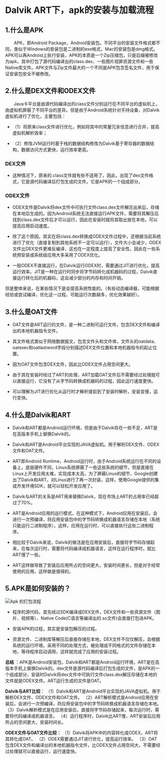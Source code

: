 Dalvik ART下，apk的安装与加载流程
===


## 1.什么是APK

　　APK，即Android Package，Android安装包。不同平台的安装文件格式都不同，类似于Windows的安装包是二进制的exe格式，Mac的安装包是dmg格式。APK可以再Android上执行安装，APK的本质是一个Zip压缩包，只是后缀被修改为apk，其中打包了源代码编译出的class.dex、一些图片视屏资源文件和一些Native库文件。APK文件与Zip文件最大的一个不同是APK包含签名文件，用于保证安装包安全不被修改。

## 2.什么是DEX文件和ODEX文件

　　Java卡平台是由源代码编译出的class文件分别运行在不同平台的虚拟机上，由虚拟机屏蔽了不同平台的差异。但是由于Android系统针对手持设备，对Dalvik虚拟机进行了优化，主要包括：
* （1）将原来class文件进行优化，例如将其中的常量冗余信息进行合并，提高虚拟机解析效率；

* （2）修改JVM运行时基于栈的数据结构修改为Dalvik基于寄存器的数据结构，数据访问方式更快，运行效率更高。

### DEX文件
* 这种情况下，原来的.class文件就有些不适用了，因此，出现了dex文件格式，它是源代码编译后打包生成的文件。它是APK的一个组成部分。

### ODEX文件
* ODEX文件是Dalvik将dex文件中可执行文件class.dex文件解压出来后，存储在本地后生成的。因为Android系统无法直接运行APK文件，需要将其解压后找到class.dex文件后才可以运行，因此在安装时就将其取出放在本地，可以提高应用启动速度。

* 除了这个原因，其实在将class.dex转换成ODEX文件过程中，还根据当前系统进行了优化（直接复制到其他系统不一定可以运行），文件大小会减少，ODEX文件比DEX文件更难反编译，这也在一定程度上提高了安全性，因此在一些系统预安装或系统级应用大多采用了ODEX优化。

* 一般ODEX不直接运行，在Dalvik运行ODEX时，需要通过JIT进行优化，提高运行效率。JIT是一种在运行时同步将字节码转化成机器码的过程，Dalvik直接运行转化后的机器码，这会减少部分的内存和时间开销。

但是整体来说，在某些情况下是会提高系统性能的。（有些动态编译器，可能根据经验或尝试编译，优化这一过程，可能运行次数越多，优化效果越好）。

## 3.什么是OAT文件

* OAT文件是ART运行的文件，是一种二进制可运行文件，包含DEX文件和编译出的本地机器指令文件。

* 其文件格式类似于网络数据报文，包含文件头和文件体，文件头的oatdata、oatexec和oatlastword字段分别描述DEX文件位置和本地机器指令的起止位置。

* 因为OAT文件包含DEX文件，因此比ODEX文件占用空间更大。

* 由于其在安装时经过了ART的处理，ART加载OAT文件后不需要经过处理就可以直接运行，它没有了从字节码转换成机器码的过程，因此运行速度更快。

* 可以理解为JIT进行优化从运行时才解析提前到了安装时解析，安装变慢，运行变快。

## 4.什么是Dalvik和ART

* Dalvik和ART都是Android运行环境，但是由于Dalvik存在一些不足，ART是在高版本手机上替换Dalvik的。

* Dalvik和ART是Android平台实现的JAVA虚拟机。用于解析DEX文件、ODEX文件和OAT文件。

* ART即Android Runtime，Android运行时，由于Android系统运行在不同的设备上，底层硬件不同，Linux系统屏蔽了一些这些系统的细节，但是直接在Linux上开发应用太难，实现成本太高，为了屏蔽Linux的细节，Google创建出了Dalvik和ART，对Linux进行了再一次封装，这样，使用Google提供的集成开发环境SDK，就可以轻松开发应用了。

* Dalvik与ART的关系是ART用来替换Dalvik，现在市场上ART的占用率已经超过了70%。

* ART是Android应用的运行模式，在这种模式下，Android应用在安装后，会进行一次预编译，将应用安装包中的字节码转换成机器语言存储在本地（系统只能运行二进制程序），这样，应用在运行时，可以直接执行这些二进制程序。

* 相比较于Dalvik来说，Dalvik的做法是在应用安装后，直接将字节码存储起来，在每次运行时，需要将代码编译成机器语言，这样在运行程序时，就比ART慢了一些。

* ART这样做导致了安装后应用所占的空间更大，安装时间更长，但是对于经常使用的应用，这样做是值得的。

## 5.APK是如何安装的？

![Apk 的打包流程](https://images2018.cnblogs.com/blog/561894/201711/561894-20171129112116909-329161900.png)

* 程序的源代码，首先经过SDK编译成DEX文件，DEX文件和一些资源文件（图片、视频等）、Native Code(C语言等编译出的.so文件)会直接打包进APK。

* 安装APK的过程，其实是安装包解压的过程。

* 资源文件、二进制库等解压后直接存储在本地，DEX文件不仅仅解压，会根据系统的运行环境，采用不同的处理方式，被处理成不同格式的文件存储在本地，等待程序启动调用，这样就完成了应用的安装过程。

**总结** ：APK是Android安装包，Dalvik和ART都是Android运行环境，ART是在高版本手机上替换Dalvik的。dex文件是源代码编译后打包生成的文件，是APK的一个组成部分，安装时Dalvik将dex文件中可执行文件class.dex解压存储在本地的文件就是ODEX文件。ART运行生成的文件是OAT。

**Dalvik与ART比较**：
（1）Dalvik和ART是Android平台实现的JAVA虚拟机。用于解析DEX文件、ODEX文件和OAT文件。
（2）ART解析模式是Android应用在安装后，会进行一次预编译，将应用安装包中的字节码转换成机器语言存储在本地。
（3）Dalvik解析模式是在应用安装后，直接将字节码存储起来，每次运行时，需要将代码编译成机器语言。
（4）运行程序时，Dalvik比ART慢，ART安装后应用所占的空间更大，安装时间长。

**ODEX文件与OAT文件比较：**
（1）Dalvik将APK中的内容转化成ODEX，ART将其转化成OAT。
（2）ODEX需要通过JIT进行优化，提高运行效率。
（3）OAT包含DEX文件和编译出的本地机器指令文件，比ODEX文件占用空间大，不需要经过处理就可以直接运行，运行速度快。